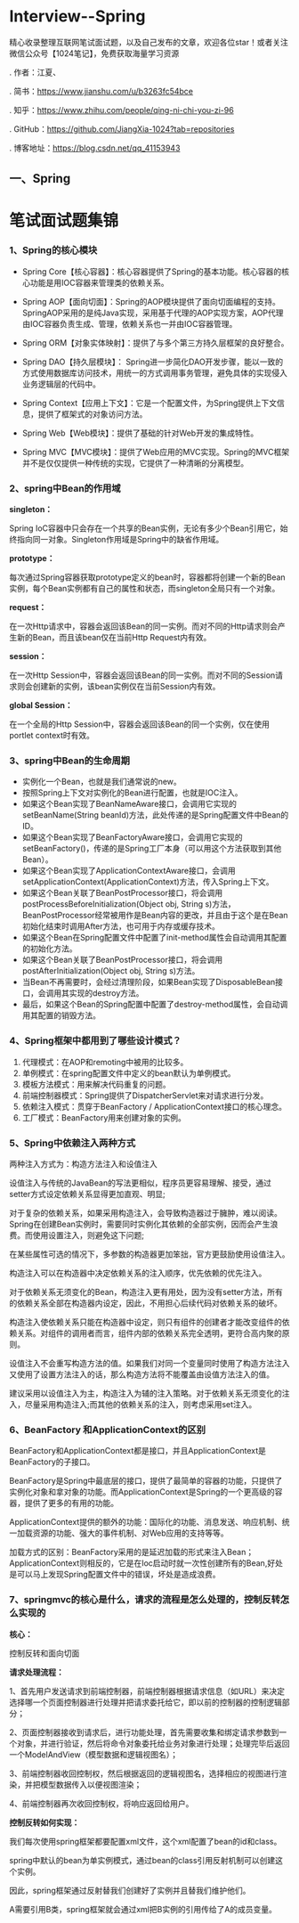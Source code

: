 # Interview--Spring

精心收录整理互联网笔试面试题，以及自己发布的文章，欢迎各位star！或者关注微信公众号【1024笔记】，免费获取海量学习资源

. 作者：江夏、

. 简书：https://www.jianshu.com/u/b3263fc54bce

. 知乎：https://www.zhihu.com/people/qing-ni-chi-you-zi-96

. GitHub：https://github.com/JiangXia-1024?tab=repositories

. 博客地址：https://blog.csdn.net/qq_41153943

## 一、Spring
# 笔试面试题集锦

### 1、****Spring的核心模块****

- Spring Core【核心容器】：核心容器提供了Spring的基本功能。核心容器的核心功能是用IOC容器来管理类的依赖关系。
- Spring AOP【面向切面】：Spring的AOP模块提供了面向切面编程的支持。SpringAOP采用的是纯Java实现，采用基于代理的AOP实现方案，AOP代理由IOC容器负责生成、管理，依赖关系也一并由IOC容器管理。
- Spring ORM【对象实体映射】：提供了与多个第三方持久层框架的良好整合。

- Spring DAO【持久层模块】： Spring进一步简化DAO开发步骤，能以一致的方式使用数据库访问技术，用统一的方式调用事务管理，避免具体的实现侵入业务逻辑层的代码中。

- Spring Context【应用上下文】：它是一个配置文件，为Spring提供上下文信息，提供了框架式的对象访问方法。

- Spring Web【Web模块】：提供了基础的针对Web开发的集成特性。

- Spring MVC【MVC模块】：提供了Web应用的MVC实现。Spring的MVC框架并不是仅仅提供一种传统的实现，它提供了一种清晰的分离模型。

### 2、**spring中Bean的作用域**

**singleton：**

  Spring IoC容器中只会存在一个共享的Bean实例，无论有多少个Bean引用它，始终指向同一对象。Singleton作用域是Spring中的缺省作用域。

**prototype：**

  每次通过Spring容器获取prototype定义的bean时，容器都将创建一个新的Bean实例，每个Bean实例都有自己的属性和状态，而singleton全局只有一个对象。

**request：**

  在一次Http请求中，容器会返回该Bean的同一实例。而对不同的Http请求则会产生新的Bean，而且该bean仅在当前Http Request内有效。

**session：**

  在一次Http Session中，容器会返回该Bean的同一实例。而对不同的Session请求则会创建新的实例，该bean实例仅在当前Session内有效。

**global Session：**

  在一个全局的Http Session中，容器会返回该Bean的同一个实例，仅在使用portlet context时有效。

### 3、**spring中Bean的生命周期**

- 实例化一个Bean，也就是我们通常说的new。
- 按照Spring上下文对实例化的Bean进行配置，也就是IOC注入。
- 如果这个Bean实现了BeanNameAware接口，会调用它实现的setBeanName(String beanId)方法，此处传递的是Spring配置文件中Bean的ID。
- 如果这个Bean实现了BeanFactoryAware接口，会调用它实现的setBeanFactory()，传递的是Spring工厂本身（可以用这个方法获取到其他Bean）。
- 如果这个Bean实现了ApplicationContextAware接口，会调用setApplicationContext(ApplicationContext)方法，传入Spring上下文。
- 如果这个Bean关联了BeanPostProcessor接口，将会调用postProcessBeforeInitialization(Object obj, String s)方法，BeanPostProcessor经常被用作是Bean内容的更改，并且由于这个是在Bean初始化结束时调用After方法，也可用于内存或缓存技术。
- 如果这个Bean在Spring配置文件中配置了init-method属性会自动调用其配置的初始化方法。
- 如果这个Bean关联了BeanPostProcessor接口，将会调用postAfterInitialization(Object obj, String s)方法。
- 当Bean不再需要时，会经过清理阶段，如果Bean实现了DisposableBean接口，会调用其实现的destroy方法。
- 最后，如果这个Bean的Spring配置中配置了destroy-method属性，会自动调用其配置的销毁方法。



### 4、**Spring框架中都用到了哪些设计模式？**

1. 代理模式：在AOP和remoting中被用的比较多。
2. 单例模式：在spring配置文件中定义的bean默认为单例模式。
3. 模板方法模式：用来解决代码重复的问题。
4. 前端控制器模式：Spring提供了DispatcherServlet来对请求进行分发。
5. 依赖注入模式：贯穿于BeanFactory / ApplicationContext接口的核心理念。
6. 工厂模式：BeanFactory用来创建对象的实例。

### 5、**Spring中依赖注入两种方式**

两种注入方式为：构造方法注入和设值注入

设值注入与传统的JavaBean的写法更相似，程序员更容易理解、接受，通过setter方式设定依赖关系显得更加直观、明显;

对于复杂的依赖关系，如果采用构造注入，会导致构造器过于臃肿，难以阅读。Spring在创建Bean实例时，需要同时实例化其依赖的全部实例，因而会产生浪费。而使用设置注入，则避免这下问题;

在某些属性可选的情况下，多参数的构造器更加笨拙，官方更鼓励使用设值注入。

构造注入可以在构造器中决定依赖关系的注入顺序，优先依赖的优先注入。

对于依赖关系无须变化的Bean，构造注入更有用处，因为没有setter方法，所有的依赖关系全部在构造器内设定，因此，不用担心后续代码对依赖关系的破坏。

构造注入使依赖关系只能在构造器中设定，则只有组件的创建者才能改变组件的依赖关系。对组件的调用者而言，组件内部的依赖关系完全透明，更符合高内聚的原则。

设值注入不会重写构造方法的值。如果我们对同一个变量同时使用了构造方法注入又使用了设置方法注入的话，那么构造方法将不能覆盖由设值方法注入的值。

建议采用以设值注入为主，构造注入为辅的注入策略。对于依赖关系无须变化的注入，尽量采用构造注入;而其他的依赖关系的注入，则考虑采用set注入。

### 6、**BeanFactory 和ApplicationContext的区别**

BeanFactory和ApplicationContext都是接口，并且ApplicationContext是BeanFactory的子接口。

BeanFactory是Spring中最底层的接口，提供了最简单的容器的功能，只提供了实例化对象和拿对象的功能。而ApplicationContext是Spring的一个更高级的容器，提供了更多的有用的功能。 

ApplicationContext提供的额外的功能：国际化的功能、消息发送、响应机制、统一加载资源的功能、强大的事件机制、对Web应用的支持等等。

加载方式的区别：BeanFactory采用的是延迟加载的形式来注入Bean；ApplicationContext则相反的，它是在Ioc启动时就一次性创建所有的Bean,好处是可以马上发现Spring配置文件中的错误，坏处是造成浪费。

### 7、**springmvc的核心是什么，请求的流程是怎么处理的，控制反转怎么实现的**

**核心：**

控制反转和面向切面



**请求处理流程：**

1、首先用户发送请求到前端控制器，前端控制器根据请求信息（如URL）来决定选择哪一个页面控制器进行处理并把请求委托给它，即以前的控制器的控制逻辑部分；

2、页面控制器接收到请求后，进行功能处理，首先需要收集和绑定请求参数到一个对象，并进行验证，然后将命令对象委托给业务对象进行处理；处理完毕后返回一个ModelAndView（模型数据和逻辑视图名）；

3、前端控制器收回控制权，然后根据返回的逻辑视图名，选择相应的视图进行渲染，并把模型数据传入以便视图渲染；

4、前端控制器再次收回控制权，将响应返回给用户。

**控制反转如何实现：**

我们每次使用spring框架都要配置xml文件，这个xml配置了bean的id和class。

spring中默认的bean为单实例模式，通过bean的class引用反射机制可以创建这个实例。

因此，spring框架通过反射替我们创建好了实例并且替我们维护他们。

A需要引用B类，spring框架就会通过xml把B实例的引用传给了A的成员变量。